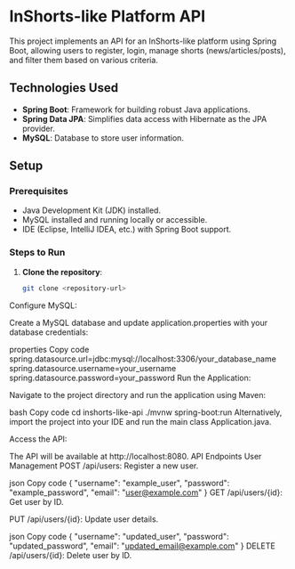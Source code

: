 # InShorts-like Platform API

This project implements an API for an InShorts-like platform using Spring Boot, allowing users to register, login, manage shorts (news/articles/posts), and filter them based on various criteria.

## Technologies Used

- **Spring Boot**: Framework for building robust Java applications.
- **Spring Data JPA**: Simplifies data access with Hibernate as the JPA provider.
- **MySQL**: Database to store user information.

## Setup

### Prerequisites

- Java Development Kit (JDK) installed.
- MySQL installed and running locally or accessible.
- IDE (Eclipse, IntelliJ IDEA, etc.) with Spring Boot support.

### Steps to Run

1. **Clone the repository**:

   ```bash
   git clone <repository-url>
Configure MySQL:

Create a MySQL database and update application.properties with your database credentials:

properties
Copy code
spring.datasource.url=jdbc:mysql://localhost:3306/your_database_name
spring.datasource.username=your_username
spring.datasource.password=your_password
Run the Application:

Navigate to the project directory and run the application using Maven:

bash
Copy code
cd inshorts-like-api
./mvnw spring-boot:run
Alternatively, import the project into your IDE and run the main class Application.java.

Access the API:

The API will be available at http://localhost:8080.
API Endpoints
User Management
POST /api/users: Register a new user.

json
Copy code
{
  "username": "example_user",
  "password": "example_password",
  "email": "user@example.com"
}
GET /api/users/{id}: Get user by ID.

PUT /api/users/{id}: Update user details.

json
Copy code
{
  "username": "updated_user",
  "password": "updated_password",
  "email": "updated_email@example.com"
}
DELETE /api/users/{id}: Delete user by ID.
